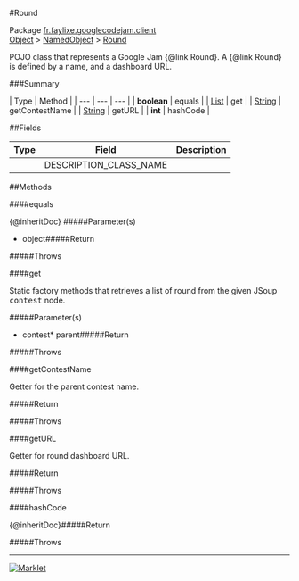 #Round

Package [fr.faylixe.googlecodejam.client](README.md)<br>
[Object](../../../java/langObject.md) > [NamedObject](/commonNamedObject.md) > [Round](Round.md)

<p>POJO class that represents a Google Jam {@link Round}.
 A {@link Round} is defined by a name, and a dashboard
 URL.</p>

###Summary


| Type | Method |
| --- | --- | --- |
| **boolean** | equals |
| [List](../../../java/utilList.md) | get |
| [String](../../../java/langString.md) | getContestName |
| [String](../../../java/langString.md) | getURL |
| **int** | hashCode |

##Fields


| Type | Field | Description |
| --- | --- | --- |
|  | DESCRIPTION_CLASS_NAME |

##Methods

####equals


{@inheritDoc}
#####Parameter(s)


* object#####Return


#####Throws


####get


<p>Static factory methods that retrieves a list of round
 from the given JSoup <tt>contest</tt> node.</p>
#####Parameter(s)


* contest* parent#####Return


#####Throws


####getContestName


<p>Getter for the parent contest name.</p>#####Return


#####Throws


####getURL


<p>Getter for round dashboard URL.</p>#####Return


#####Throws


####hashCode


{@inheritDoc}#####Return


#####Throws


---
[![Marklet](https://img.shields.io/badge/Generated%20by-Marklet-green.svg)](https://github.com/Faylixe/marklet)